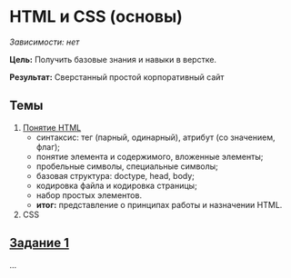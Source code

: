 # HTML и CSS (основы)

_Зависимости: нет_

__Цель:__ Получить базовые знания и навыки в верстке.

__Результат:__ Сверстанный простой корпоративный сайт

## Темы

1. [Понятие HTML](themes/1.HTML-principles/README.ru.md)
	- синтаксис: тег (парный, одинарный), атрибут (со значением, флаг);
	- понятие элемента и содержимого, вложенные элементы;
	- пробельные символы, специальные символы;
	- базовая структура: doctype, head, body;
	- кодировка файла и кодировка страницы;
	- набор простых элементов.
	- __итог:__ представление о принципах работы и назначении HTML.
2. CSS


## [Задание 1](themes/2.CSS-principles/README.ru.md)

…

